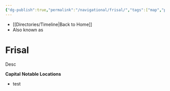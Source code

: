 ```yaml
---
{"dg-publish":true,"permalink":"/navigational/frisal/","tags":["map","planet","core","unfinished"],"dgHomeLink":false}
---
```


- [[Directories/Timeline\|Back to Home]]
- Also known as 

# Frisal
Desc

**Capital**
**Notable Locations**
- test
